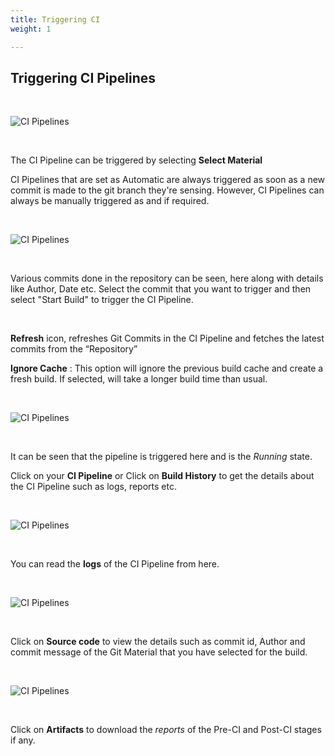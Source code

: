 ```yaml
---
title: Triggering CI
weight: 1

---
```


## Triggering CI Pipelines

&nbsp;&nbsp;

![CI Pipelines](../../tri_ci.jpg "Triggering CI Pipelines")

&nbsp;&nbsp;

The CI Pipeline can be triggered by selecting **Select Material**

CI Pipelines that are set as Automatic are always triggered as soon as a new commit is made to the git branch they're sensing. However, CI Pipelines can always be manually triggered as and if required.

&nbsp;&nbsp;

![CI Pipelines](../../tri_ci2.jpg "Triggering CI Pipelines")

&nbsp;&nbsp;

Various commits done in the repository can be seen, here along with details like Author, Date etc.
Select the commit that you want to trigger and then select "Start Build" to trigger the CI Pipeline.

<br />

**Refresh** icon, refreshes Git Commits in the CI Pipeline and fetches the latest commits from the “Repository”  

**Ignore Cache** : This option will ignore the previous build cache and create a fresh build. If selected, will take a longer build time than usual.

&nbsp;&nbsp;

![CI Pipelines](../../tri_ci3.jpg "Triggering CI Pipelines")

&nbsp;&nbsp;

It can be seen that the pipeline is triggered here and is the *Running* state.

Click on your **CI Pipeline** or Click on **Build History** to get the details about the CI Pipeline such as logs, reports etc.

&nbsp;&nbsp;

![CI Pipelines](../../tri_ci5.jpg "Triggering CI Pipelines")

&nbsp;&nbsp;

You can read the **logs** of the CI Pipeline from here.

&nbsp;&nbsp;

![CI Pipelines](../../tri_ci6.jpg "Triggering CI Pipelines")

&nbsp;&nbsp;

Click on **Source code** to view the details such as commit id, Author and commit message of the Git Material that you have selected for the build.

&nbsp;&nbsp;

![CI Pipelines](../../tri_ci4.jpg "Triggering CI Pipelines")

<br />


Click on **Artifacts** to download the *reports* of the Pre-CI and Post-CI stages if any.

<br />